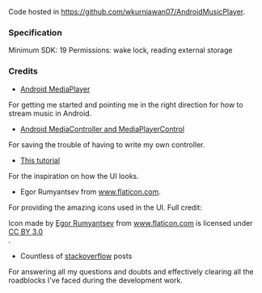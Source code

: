 
Code hosted in https://github.com/wkurniawan07/AndroidMusicPlayer.

### Specification

Minimum SDK: 19
Permissions: wake lock, reading external storage

### Credits

- [Android MediaPlayer](http://developer.android.com/guide/topics/media/mediaplayer.html)

For getting me started and pointing me in the right direction for how to stream music in Android.

- [Android MediaController and MediaPlayerControl](http://developer.android.com/reference/android/widget/MediaController.html)

For saving the trouble of having to write my own controller.

- [This tutorial](http://code.tutsplus.com/tutorials/create-a-music-player-on-android-project-setup--mobile-22764)

For the inspiration on how the UI looks.

- Egor Rumyantsev from www.flaticon.com.

For providing the amazing icons used in the UI. Full credit: <div>Icon made by <a href="http://www.behance.com/pio-5" title="Egor Rumyantsev">Egor Rumyantsev</a> from <a href="http://www.flaticon.com" title="Flaticon">www.flaticon.com</a> is licensed under <a href="http://creativecommons.org/licenses/by/3.0/" title="Creative Commons BY 3.0">CC BY 3.0</a></div>.

- Countless of [stackoverflow](http://stackoverflow.com/) posts

For answering all my questions and doubts and effectively clearing all the roadblocks I've faced during the development work.
